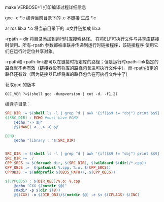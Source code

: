 make VERBOSE=1 打印编译过程详细信息

gcc -c *.c 编译当前目录下的 .c 不链接  生成 *.c

ar rcs lib.a *.o  将当前目录下的 .o文件链接成 lib.a


-rpath = dir
      将目录添加到运行时库搜索路径。
      在将ELF可执行文件与共享库链接时使用。所有-rpath
      参数都被串联并传递到运行时链接程序，该链接程序
      使用它们在运行时定位共享对象。

-rpath和-rpath-link都可以在链接时指定库的路径；但是运行时rpath-link指定的路径就不再有效（链接器没有将库的路径包含进可执行文件中），而-rpath指定的路径还有效（因为链接器已经将库的路径包含在可执行文件中了)

获取gcc 的版本
```shell
GCC_VER ?=$(shell gcc -dumpversion | cut -d. -f1,2)
```


编译子目录：
```Makefile
SRC_DIR := $(shell ls -l | grep ^d | awk '{if($$9 != "obj") print $$9}')
$(SRC_DIR) : ECHO #must have ECHO
	@echo "-> $@"
	@$(MAKE) <...> -C $@

ECHO:
	@echo "library : "$(SRC_DIR)
```


```Makefile

SRC_DIR := $(shell ls -l | grep ^d | awk '{if($$9 != "obj") print $$9}')
SRC_DIR += ./
CPP_SRCS := $(foreach dir, $(SRC_DIR), $(wildcard $(dir)/*.cpp))
CPP_OBJS :=  $(patsubst %.cpp, %.o, $(CPP_SRCS))
CPPOBJS := $(addprefix $(OBJS_PATH)/, $(CPP_OBJS))

$(CPPOBJS) : $(DIR_OBJ)/%.o: %.cpp
	@echo "CXX $(notdir $@)"
	@mkdir -p $(dir $(@))
	@$(CXX) -o $(DIR_OBJ)/$(notdir $@) -c $< $(CFLAGS) $(INC)
```